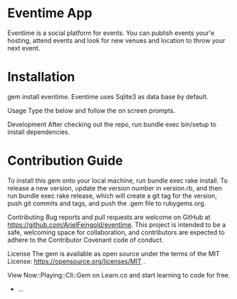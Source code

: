 # Eventime App

Eventime is a social platform for events. You can publish events your'e hosting, attend events and look for new venues and location to throw your next event.

# Installation

gem install eventime. Eventime uses Sqlite3 as data base by default.

Usage Type the below and follow the on screen prompts.

Development After checking out the repo, run bundle exec bin/setup to install dependencies.

# Contribution Guide

To install this gem onto your local machine, run bundle exec rake install. To release a new version, update the version number in version.rb, and then run bundle exec rake release, which will create a git tag for the version, push git commits and tags, and push the .gem file to rubygems.org.

Contributing Bug reports and pull requests are welcome on GitHub at https://github.com/ArielFeingold/eventime. This project is intended to be a safe, welcoming space for collaboration, and contributors are expected to adhere to the Contributor Covenant code of conduct.

License The gem is available as open source under the terms of the MIT License: https://opensource.org/licenses/MIT .

View Now::Playing::Cli::Gem on Learn.co and start learning to code for free.

* ...
